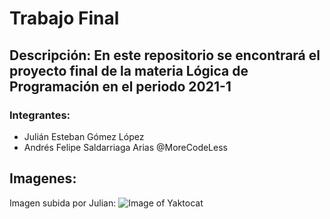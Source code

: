 # Trabajo Final
## Descripción: En este repositorio se encontrará el proyecto final de la materia Lógica de Programación en el periodo 2021-1
### Integrantes:
* Julián Esteban Gómez López
* Andrés Felipe Saldarriaga Arias @MoreCodeLess
## Imagenes: 
Imagen subida por Julian: 
![Image of Yaktocat](https://octodex.github.com/images/yaktocat.png)



